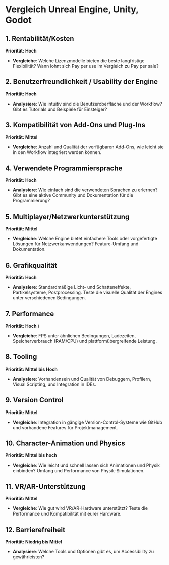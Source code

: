 
# Vergleich Unreal Engine, Unity, Godot

## 1. Rentabilität/Kosten
**Priorität: Hoch** 

- **Vergleiche**: Welche Lizenzmodelle bieten die beste langfristige Flexibilität? Wann lohnt sich Pay per use im Vergleich zu Pay per sale?

## 2. Benutzerfreundlichkeit / Usability der Engine
**Priorität: Hoch** 

- **Analysiere**: Wie intuitiv sind die Benutzeroberfläche und der Workflow? Gibt es Tutorials und Beispiele für Einsteiger?

## 3. Kompatibilität von Add-Ons und Plug-Ins
**Priorität: Mittel** 

- **Vergleiche**: Anzahl und Qualität der verfügbaren Add-Ons, wie leicht sie in den Workflow integriert werden können.

## 4. Verwendete Programmiersprache
**Priorität: Hoch** 

- **Analysiere**: Wie einfach sind die verwendeten Sprachen zu erlernen? Gibt es eine aktive Community und Dokumentation für die Programmierung?

## 5. Multiplayer/Netzwerkunterstützung
**Priorität: Mittel**

- **Vergleiche**: Welche Engine bietet einfachere Tools oder vorgefertigte Lösungen für Netzwerkanwendungen? Feature-Umfang und Dokumentation.

## 6. Grafikqualität
**Priorität: Hoch** 

- **Analysiere**: Standardmäßige Licht- und Schatteneffekte, Partikelsysteme, Postprocessing. Teste die visuelle Qualität der Engines unter verschiedenen Bedingungen.

## 7. Performance
**Priorität: Hoch** (

- **Vergleiche**: FPS unter ähnlichen Bedingungen, Ladezeiten, Speicherverbrauch (RAM/CPU) und plattformübergreifende Leistung.

## 8. Tooling
**Priorität: Mittel bis Hoch** 

- **Analysiere**: Vorhandensein und Qualität von Debuggern, Profilern, Visual Scripting, und Integration in IDEs.

## 9. Version Control
**Priorität: Mittel** 

- **Vergleiche**: Integration in gängige Version-Control-Systeme wie GitHub und vorhandene Features für Projektmanagement.

## 10. Character-Animation und Physics
**Priorität: Mittel bis hoch**

- **Vergleiche**: Wie leicht und schnell lassen sich Animationen und Physik einbinden? Umfang und Performance von Physik-Simulationen.

## 11. VR/AR-Unterstützung
**Priorität: Mittel** 

- **Vergleiche**: Wie gut wird VR/AR-Hardware unterstützt? Teste die Performance und Kompatibilität mit eurer Hardware.

## 12. Barrierefreiheit
**Priorität: Niedrig bis Mittel** 

- **Analysiere**: Welche Tools und Optionen gibt es, um Accessibility zu gewährleisten?
